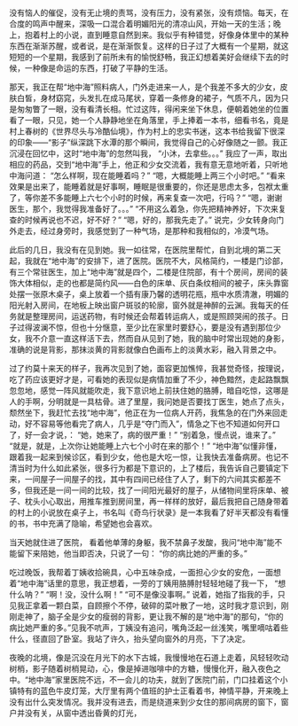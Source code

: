 # 

没有恼人的催促，没有无止境的责骂，没有压力，没有紧张，没有烦恼。每天，在合度的鸣声中醒来，深吸一口混合着明媚阳光的清凉山风，开始一天的生活；晚上，抱着村上的小说，直到睡意自然到来。我似乎有种错觉，好像身体里中的某种东西在渐渐苏醒，或者说，是在渐渐恢复。这样的日子过了大概有一个星期，就这短短的一个星期，我感到了前所未有的愉悦舒畅，我正幻想着美好会继续下去的时候，一种像是命运的东西，打破了平静的生活。

那天，我正在帮“地中海”照料病人，门外走进来一人，是个我差不多大的少女，皮肤白皙，身材窈窕，头发扎在成马尾状，穿着一条修身的裙子，气质不凡，因为只是匆匆瞥了一眼，没有看清长相。忙过这阵，得闲来坐下休息，便朝着她坐的位置看了一眼，只见，她一个人静静地坐在角落里，手上捧着一本书，细看书名，竟是村上春树的《世界尽头与冷酷仙境》，作为村上的忠实书迷，这本书给我留下很深的印象——“影子”纵深跳下水潭的那个瞬间，我觉得自己的心好像随之一颤。我正沉浸在回忆中，这时“地中海”的忽然叫我，
“小沐，去拿些。。。”
我应了一声，取出相应的药品，交到“地中海”手上，他正和少女交流着，我有意无意地听着，只听地中海问道：
“怎么样啊，现在能睡着吗？”
“嗯，大概能睡上两三个小时吧。”
“看来效果是出来了，能睡着就是好事啊，睡眠是很重要的，你还是思虑太多，包袱太重了，等你差不多能睡上六七个小时的时候，再来复查一次吧，行吗？”
“嗯，谢谢医生，那个，我觉得我准备好了。。。”
“不用这么着急，你先把精神养好，下次来复查的时候再说也不迟，好不好？”
“嗯，好的，那我先走了。”
说完，少女转身向门外走去，经过身旁时，我感觉到了一种气场，是那种和我相似的，冷漠气场。

此后的几日，我没有在见到她。我一如往常，在医院里帮忙，自到北境的第二天起，我就在“地中海”的安排下，进了医院。医院不大，风格简约，一楼是门诊部，有三个常驻医生，加上“地中海”就是四个，二楼是住院部，有十个房间，房间的装饰大体相似，走的也都是简约风——白色的床单、灰白条纹相间的被子，床头靠窗处摆一张原木桌子，桌上放着一个插有康乃馨的透明花瓶，瓶中水质清澈，明媚的阳光射入房间，在地板上映出窗户斑驳的轮廓，窗外就是神醉的云渊。我每天的任务就是整理房间，运送药物，有时候还会帮着转运病人，或是照顾哭闹的孩子。日子过得波澜不惊，但也十分惬意，至少比在家里时要舒心，要是没有遇到那位少女，我不介意一直这样活下去，然而自从见到了她，我的脑中时常出现她的身影，准确的说是背影，那抹淡黄的背影就像白色画布上的淡黄水彩，融入背景之中。

过了约莫十来天的样子，我再次见到了她，面容更加憔悴，我甚觉奇怪，按理说，吃了药应该更好才是，可看她的表现似是病情加重了不少，神色黯然，走起路飘飘忽忽地，感觉一阵风就能吹走，我下意识地上前扶住她的胳膊，暗自吃惊，这哪是人的手啊，分明就是一具枯骨。进了里屋，我问她是否要找丁医生，她点了点头，颓然坐下，我赶忙去找“地中海”，他正在为一位病人开药，我焦急的在门外来回走动，好不容易等他看完了病人，几乎是“夺门而入”，情急之下也不知道如何开口了，好一会才说，：
“她，她来了，病的很严重！”
“别着急，慢点说，谁来了。”
“就是，就是，上次你让她能睡上六七个小时在来的那个！”
“地中海”似懂非懂，跟着我一起来到候诊区，看到少女，他也是大吃一惊，让我快去准备病房。也记不清当时为什么如此紧张，很多行为都是下意识的，上了楼后，我告诉自己要镇定下来，一间屋子一间屋子的找，其中有四间已经住了人了，剩下的六间其实都差不多，但我还是一间一间的比较，找了一间阳光最好的屋子，从储物间里将床单、被子、枕头小心取出，用推车推到房间里，再一样样的放好，最后我把自己随身带着的村上的小说放在桌子上，书名叫《奇鸟行状录》是一本我看了好半天都没有看懂的书，书中充满了隐喻，希望她也会喜欢。

当天她就住进了医院， 看着他单薄的身躯，我不禁鼻子发酸，我问“地中海”能不能留下来陪她，他当即否决，只说了一句：
“你的病比她的严重的多。”

吃过晚饭，我帮着丁姨收拾碗具，心中五味杂成，一面担心少女的安危，一面想着“地中海”话里的意思，我正想着，一旁的丁姨用胳膊肘轻轻地碰了我一下，
“想什么呐？”
“啊！没，没什么啊！”
“可不是像没事啊。”
说着，她指了指我的手，只见我正拿着一颗白菜，自顾擦个不停，破碎的菜叶散了一地，这时我才意识到，刚刚走神了，脑子全是少女的瘦弱的背影，更让我不解的是“地中海”的那句，“你的病比她严重的多。”见我不吭声，丁姨没有追问，嘴角泛起一丝浅笑，嘴里嘀咕着些什么，径直回了卧室。我站了许久，抬头望向窗外的月亮，下了决定。

夜晚的北境，像是沉没在月光下的水下古城，我慢慢地在石道上走着，风轻轻吹动树梢，影子随着树梢晃动，心，像是掉进咖啡中的方糖，慢慢化开，融入夜色之中。“地中海”家里医院不远，不一会儿的功夫，就到了医院门前，门口挂着这个小镇特有的蓝色牛皮灯笼，大厅里有两个值班的护士正看着书，神情平静，开来晚上没有出什么突发情况。我并没有进去，而是绕道来到少女住的那间病房的窗下，窗户并没有关，从窗中透出昏黄的灯光，

